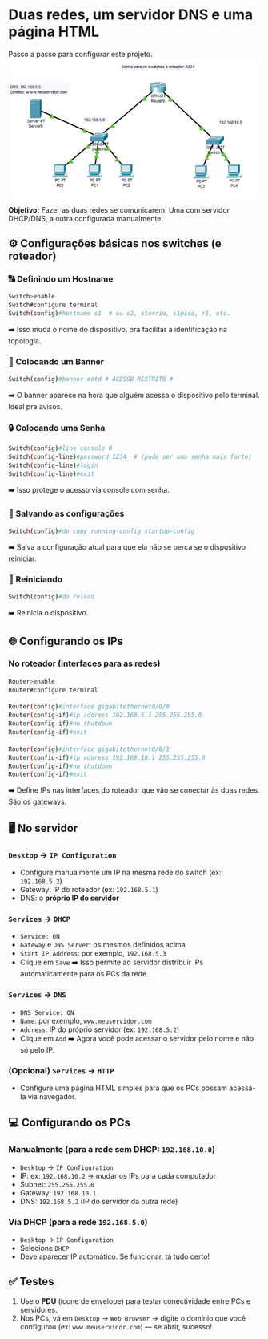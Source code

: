 # Duas redes, um servidor DNS e uma página HTML  
Passo a passo para configurar este projeto.  
![img](image.png)

**Objetivo:** Fazer as duas redes se comunicarem. Uma com servidor DHCP/DNS, a outra configurada manualmente.

## ⚙️ Configurações básicas nos switches (e roteador)

### 🔠 Definindo um Hostname

```bash
Switch>enable
Switch#configure terminal
Switch(config)#hostname s1  # ou s2, sterrio, s1piso, r1, etc.
```
➡️ Isso muda o nome do dispositivo, pra facilitar a identificação na topologia.

### 🧾 Colocando um Banner

```bash
Switch(config)#banner motd # ACESSO RESTRITO #
```
➡️ O banner aparece na hora que alguém acessa o dispositivo pelo terminal. Ideal pra avisos.

### 🔒 Colocando uma Senha

```bash
Switch(config)#line console 0
Switch(config-line)#password 1234  # (pode ser uma senha mais forte)
Switch(config-line)#login
Switch(config-line)#exit
```
➡️ Isso protege o acesso via console com senha. 

### 💾 Salvando as configurações

```bash
Switch(config)#do copy running-config startup-config
```
➡️ Salva a configuração atual para que ela não se perca se o dispositivo reiniciar.

### 🔁 Reiniciando

```bash
Switch(config)#do reload
```
➡️ Reinicia o dispositivo. 

## 🌐 Configurando os IPs

### No roteador (interfaces para as redes)

```bash
Router>enable
Router#configure terminal

Router(config)#interface gigabitethernet0/0/0
Router(config-if)#ip address 192.168.5.1 255.255.255.0
Router(config-if)#no shutdown
Router(config-if)#exit

Router(config)#interface gigabitethernet0/0/1
Router(config-if)#ip address 192.168.10.1 255.255.255.0
Router(config-if)#no shutdown
Router(config-if)#exit
```
➡️ Define IPs nas interfaces do roteador que vão se conectar às duas redes. São os gateways.

## 🖥️ No servidor

### `Desktop` → `IP Configuration`

* Configure manualmente um IP na mesma rede do switch (ex: `192.168.5.2`)
* Gateway: IP do roteador (ex: `192.168.5.1`)
* DNS: o **próprio IP do servidor**

### `Services` → `DHCP`

* `Service: ON`
* `Gateway` e `DNS Server`: os mesmos definidos acima
* `Start IP Address`: por exemplo, `192.168.5.3`
* Clique em `Save`
➡️ Isso permite ao servidor distribuir IPs automaticamente para os PCs da rede.

### `Services` → `DNS`

* `DNS Service: ON`
* `Name`: por exemplo, `www.meuservidor.com`
* `Address`: IP do próprio servidor (ex: `192.168.5.2`)
* Clique em `Add`
➡️ Agora você pode acessar o servidor pelo nome e não só pelo IP.

### (Opcional) `Services` → `HTTP`

* Configure uma página HTML simples para que os PCs possam acessá-la via navegador.

## 💻 Configurando os PCs

### Manualmente (para a rede sem DHCP: `192.168.10.0`)

* `Desktop` → `IP Configuration`
* IP: ex: `192.168.10.2` -> mudar os IPs para cada computador
* Subnet: `255.255.255.0`
* Gateway: `192.168.10.1`
* DNS: `192.168.5.2` (IP do servidor da outra rede)

### Via DHCP (para a rede `192.168.5.0`)

* `Desktop` → `IP Configuration`
* Selecione `DHCP`
* Deve aparecer IP automático. Se funcionar, tá tudo certo!

## ✅ Testes

1. Use o **PDU** (ícone de envelope) para testar conectividade entre PCs e servidores.
2. Nos PCs, vá em `Desktop` → `Web Browser` → digite o domínio que você configurou (ex: `www.meuservidor.com`) — se abrir, sucesso!